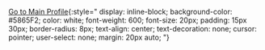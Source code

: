 [Go to Main Profile](https://your-main-profile-url.com){:style="
  display: inline-block;
  background-color: #5865F2;
  color: white;
  font-weight: 600;
  font-size: 20px;
  padding: 15px 30px;
  border-radius: 8px;
  text-align: center;
  text-decoration: none;
  cursor: pointer;
  user-select: none;
  margin: 20px auto;
"}
